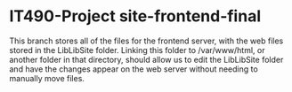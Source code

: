 # IT490-Project site-frontend-final
This branch stores all of the files for the frontend server, with the web files stored in the LibLibSite folder. Linking this folder to /var/www/html, or another folder in that directory, should allow us to edit the LibLibSite folder and have the changes appear on the web server without needing to manually move files.
